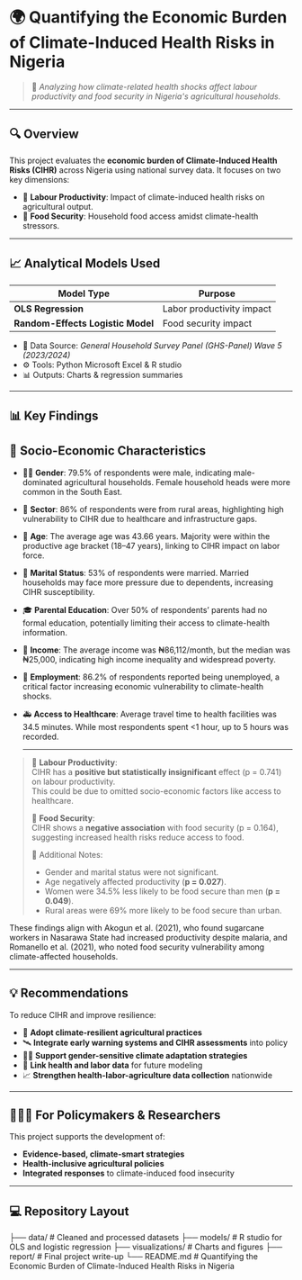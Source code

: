 # 🌍 Quantifying the Economic Burden of Climate-Induced Health Risks in Nigeria

> 🧪 *Analyzing how climate-related health shocks affect labour productivity and food security in Nigeria's agricultural households.*

---

## 🔍 Overview

This project evaluates the **economic burden of Climate-Induced Health Risks (CIHR)** across Nigeria using national survey data. It focuses on two key dimensions:

- 🌾 **Labour Productivity**: Impact of climate-induced health risks on agricultural output.
- 🥣 **Food Security**: Household food access amidst climate-health stressors.

---

## 📈 Analytical Models Used

| Model Type                        | Purpose                                |
|----------------------------------|----------------------------------------|
| **OLS Regression**               | Labor productivity impact              |
| **Random-Effects Logistic Model**| Food security impact                   |

- 📁 Data Source: *General Household Survey Panel (GHS-Panel) Wave 5 (2023/2024)*  
- ⚙️ Tools: Python Microsoft Excel & R studio
- 📊 Outputs: Charts & regression summaries

---

## 📊 Key Findings 

## 🧍 Socio-Economic Characteristics

- 🧑‍🌾 **Gender**: 79.5% of respondents were male, indicating male-dominated agricultural households. Female household heads were more common in the South East.
  

- 🏡 **Sector**: 86% of respondents were from rural areas, highlighting high vulnerability to CIHR due to healthcare and infrastructure gaps.

- 📅 **Age**: The average age was 43.66 years. Majority were within the productive age bracket (18–47 years), linking to CIHR impact on labor force.

- 💍 **Marital Status**: 53% of respondents were married. Married households may face more pressure due to dependents, increasing CIHR susceptibility.

- 🎓 **Parental Education**: Over 50% of respondents’ parents had no formal education, potentially limiting their access to climate-health information.

- 💸 **Income**: The average income was ₦86,112/month, but the median was ₦25,000, indicating high income inequality and widespread poverty.

- 💼 **Employment**: 86.2% of respondents reported being unemployed, a critical factor increasing economic vulnerability to climate-health shocks.

- 🚑 **Access to Healthcare**: Average travel time to health facilities was 34.5 minutes. While most respondents spent <1 hour, up to 5 hours was recorded.

  ---

> 🔹 **Labour Productivity**:  
> CIHR has a **positive but statistically insignificant** effect (p = 0.741) on labour productivity.  
> This could be due to omitted socio-economic factors like access to healthcare.  
>
> 🔹 **Food Security**:  
> CIHR shows a **negative association** with food security (p = 0.164), suggesting increased health risks reduce access to food.  
>
> 🔹 Additional Notes:
> - Gender and marital status were not significant.
> - Age negatively affected productivity (**p = 0.027**).
> - Women were 34.5% less likely to be food secure than men (**p = 0.049**).
> - Rural areas were 69% more likely to be food secure than urban.

These findings align with Akogun et al. (2021), who found sugarcane workers in Nasarawa State had increased productivity despite malaria, and Romanello et al. (2021), who noted food security vulnerability among climate-affected households.

---




## 💡 Recommendations 

To reduce CIHR and improve resilience:

- 🌱 **Adopt climate-resilient agricultural practices**
- 🛰️ **Integrate early warning systems and CIHR assessments** into policy
- 👩‍🌾 **Support gender-sensitive climate adaptation strategies**
- 🧮 **Link health and labor data** for future modeling
- 📈 **Strengthen health-labor-agriculture data collection** nationwide

---

## 👩🏽‍💻 For Policymakers & Researchers

This project supports the development of:
- **Evidence-based, climate-smart strategies**
- **Health-inclusive agricultural policies**
- **Integrated responses** to climate-induced food insecurity



---


## 💻 Repository Layout
├── data/ # Cleaned and processed datasets
├── models/ # R studio for OLS and logistic regression
├── visualizations/ # Charts and figures
├── report/ # Final project write-up
└── README.md # Quantifying the Economic Burden of Climate-Induced Health Risks in Nigeria


